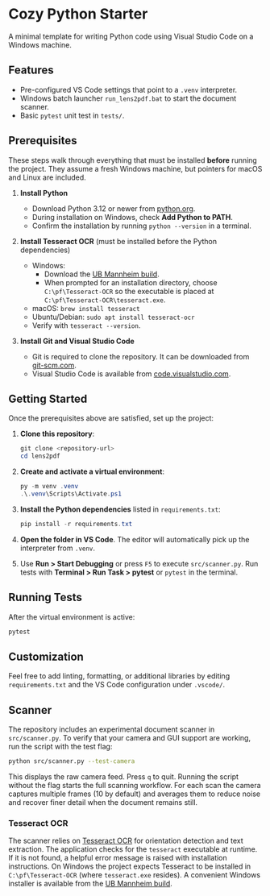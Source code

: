 # Cozy Python Starter

A minimal template for writing Python code using Visual Studio Code on a Windows machine.

## Features
- Pre-configured VS Code settings that point to a `.venv` interpreter.
- Windows batch launcher `run_lens2pdf.bat` to start the document scanner.
- Basic `pytest` unit test in `tests/`.

## Prerequisites
These steps walk through everything that must be installed **before** running the
project. They assume a fresh Windows machine, but pointers for macOS and Linux
are included.

1. **Install Python**
   * Download Python 3.12 or newer from
     [python.org](https://www.python.org/downloads/).
   * During installation on Windows, check **Add Python to PATH**.
   * Confirm the installation by running `python --version` in a terminal.

2. **Install Tesseract OCR** (must be installed before the Python dependencies)
   * Windows:
     * Download the [UB Mannheim build](https://github.com/UB-Mannheim/tesseract/wiki).
     * When prompted for an installation directory, choose `C:\pf\Tesseract-OCR` so
       the executable is placed at `C:\pf\Tesseract-OCR\tesseract.exe`.
   * macOS: `brew install tesseract`
   * Ubuntu/Debian: `sudo apt install tesseract-ocr`
   * Verify with `tesseract --version`.

3. **Install Git and Visual Studio Code**
   * Git is required to clone the repository. It can be downloaded from
     [git-scm.com](https://git-scm.com/downloads).
   * Visual Studio Code is available from
     [code.visualstudio.com](https://code.visualstudio.com/Download).

## Getting Started
Once the prerequisites above are satisfied, set up the project:

1. **Clone this repository**:

   ```powershell
   git clone <repository-url>
   cd lens2pdf
   ```

2. **Create and activate a virtual environment**:

   ```powershell
   py -m venv .venv
   .\.venv\Scripts\Activate.ps1
   ```

3. **Install the Python dependencies** listed in `requirements.txt`:

   ```powershell
   pip install -r requirements.txt
   ```

4. **Open the folder in VS Code**. The editor will automatically pick up the
   interpreter from `.venv`.
5. Use **Run > Start Debugging** or press `F5` to execute `src/scanner.py`. Run
   tests with **Terminal > Run Task > pytest** or `pytest` in the terminal.

## Running Tests
After the virtual environment is active:

```powershell
pytest
```

## Customization
Feel free to add linting, formatting, or additional libraries by editing `requirements.txt` and the VS Code configuration under `.vscode/`.

## Scanner

The repository includes an experimental document scanner in `src/scanner.py`.
To verify that your camera and GUI support are working, run the script with the
test flag:

```bash
python src/scanner.py --test-camera
```

This displays the raw camera feed. Press `q` to quit. Running the script
without the flag starts the full scanning workflow. For each scan the camera
captures multiple frames (10 by default) and averages them to reduce noise and
recover finer detail when the document remains still.

### Tesseract OCR

The scanner relies on [Tesseract OCR](https://github.com/tesseract-ocr/tesseract)
for orientation detection and text extraction. The application checks for the
`tesseract` executable at runtime. If it is not found, a helpful error message
is raised with installation instructions. On Windows the project expects
Tesseract to be installed in `C:\pf\Tesseract-OCR` (where
`tesseract.exe` resides). A convenient Windows installer is available from the
[UB Mannheim build](https://github.com/UB-Mannheim/tesseract/wiki).
